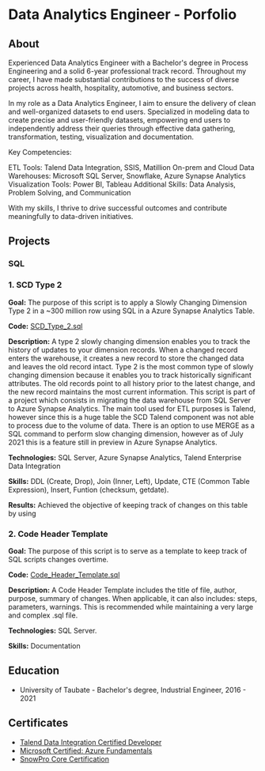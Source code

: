 # Data Analytics Engineer - Porfolio

## About

Experienced Data Analytics Engineer with a Bachelor's degree in Process Engineering and a solid 6-year professional track record. Throughout my career, I have made substantial contributions to the success of diverse projects across health, hospitality, automotive, and business sectors.

In my role as a Data Analytics Engineer, I aim to ensure the delivery of clean and well-organized datasets to end users. Specialized in modeling data to create precise and user-friendly datasets, empowering end users to independently address their queries through effective data gathering, transformation, testing, visualization and documentation.

Key Competencies:

ETL Tools: Talend Data Integration, SSIS, Matillion
On-prem and Cloud Data Warehouses: Microsoft SQL Server, Snowflake, Azure Synapse Analytics
Visualization Tools: Power BI, Tableau
Additional Skills: Data Analysis, Problem Solving, and Communication

With my skills, I thrive to drive successful outcomes and contribute meaningfully to data-driven initiatives.

## Projects

### SQL

### 1. SCD Type 2

**Goal:**  The purpose of this script is to apply a Slowly Changing Dimension Type 2 in a ~300 million row using SQL in a Azure Synapse Analytics Table.

**Code:** [SCD_Type_2.sql](https://github.com/biapleite/Data-Analytics-Engineer-Portfolio/blob/main/SQL/SCD_Type_2.sql)

**Description:** A type 2 slowly changing dimension enables you to track the history of updates to your dimension records. When a changed record enters the warehouse, it creates a new record to store the changed data and leaves the old record intact. Type 2 is the most common type of slowly changing dimension because it enables you to track historically significant attributes. The old records point to all history prior to the latest change, and the new record maintains the most current information. 
This script is part of a project which consists in migrating the data warehouse from SQL Server to Azure Synapse Analytics. The main tool used for ETL purposes is Talend, however since this is a huge table the SCD Talend component was not able to process due to the volume of data. There is an option to use MERGE as a SQL command to perform slow changing dimension, however as of July 2021 this is a feature still in preview in Azure Synapse Analytics.

**Technologies:** SQL Server, Azure Synapse Analytics, Talend Enterprise Data Integration 

**Skills:** DDL (Create, Drop), Join (Inner, Left), Update, CTE (Common Table Expression), Insert, Funtion (checksum, getdate).

**Results:** Achieved the objective of keeping track of changes on this table by using  





### 2. Code Header Template

**Goal:**  The purpose of this script is to serve as a template to keep track of SQL scripts changes overtime.

**Code:** [Code_Header_Template.sql](https://github.com/biapleite/Data-Analytics-Engineer-Portfolio/blob/main/SQL/Code_Header_Template.sql)

**Description:** A Code Header Template includes the title of file, author, purpose, summary of changes. When applicable, it can also includes: steps, parameters, warnings. This is recommended while maintaining a very large and complex .sql file.

**Technologies:** SQL Server.

**Skills:** Documentation



## Education

- University of Taubate - Bachelor's degree, Industrial Engineer, 2016 - 2021

## Certificates

- [Talend Data Integration Certified Developer](https://www.credly.com/badges/c2af047e-e08e-424c-a3d3-7ed1c1955db8)
- [Microsoft Certified: Azure Fundamentals](https://www.credly.com/badges/9de93281-ad90-4658-aa14-bbbb7a003c64)
- [SnowPro Core Certification](https://www.credly.com/badges/847bf1a6-1f51-41a3-b6a3-0ef588eea725)

